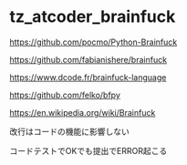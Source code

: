 # tz_atcoder_brainfuck

https://github.com/pocmo/Python-Brainfuck

https://github.com/fabianishere/brainfuck

https://www.dcode.fr/brainfuck-language

https://github.com/felko/bfpy

https://en.wikipedia.org/wiki/Brainfuck

改行はコードの機能に影響しない

コードテストでOKでも提出でERROR起こる
